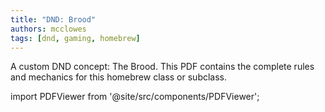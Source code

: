 ```yaml
---
title: "DND: Brood"
authors: mcclowes
tags: [dnd, gaming, homebrew]
---
```


A custom DND concept: The Brood. This PDF contains the complete rules and mechanics for this homebrew class or subclass.

<!--truncate-->

import PDFViewer from '@site/src/components/PDFViewer';

<PDFViewer 
  src="/pdfs/dnd/brood.pdf"
  title="DND Brood PDF"
  height="700px"
  showDownload={true}
/> 